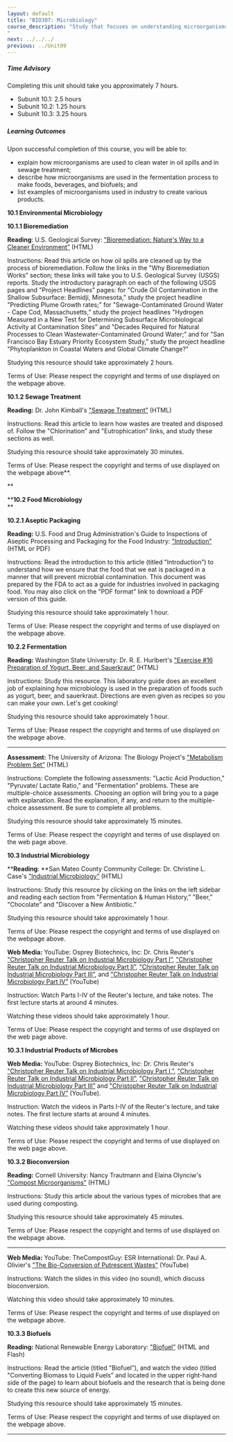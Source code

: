 ```yaml
---
layout: default
title: "BIO307: Microbiology"
course_description: "Study that focuses on understanding microorganisms including their taxonomy and identification, chemistry and metabolism, growth, reproduction, and genetic characteristics. Particular emphasis on the common organisms that cause human disease, including bacteria, fungi, protozoa and helminthes, and viruses and other microbe uses and antimicrobial treatments are examined."
next: ../../../
previous: ../Unit09
---
```

##### Time Advisory

Completing this unit should take you approximately 7 hours.  

-   Subunit 10.1: 2.5 hours  
-   Subunit 10.2: 1.25 hours  
-   Subunit 10.3: 3.25 hours    

#####   

##### Learning Outcomes

Upon successful completion of this course, you will be able to:  

-   explain how microorganisms are used to clean water in oil spills and in sewage treatment;  
-   describe how microorganisms are used in the fermentation process to make foods, beverages, and biofuels; and  
-   list examples of microorganisms used in industry to create various products.  

  

**10.1 Environmental Microbiology**  
  



**10.1.1 Bioremediation**

**Reading**: U.S. Geological Survey: ["Bioremediation: Nature's Way to a Cleaner Environment”](http://water.usgs.gov/wid/html/bioremed.html) (HTML)

Instructions: Read this article on how oil spills are cleaned up by the process of bioremediation. Follow the links in the "Why Bioremediation Works” section; these links will take you to U.S. Geological Survey (USGS) reports. Study the introductory paragraph on each of the following USGS pages and "Project Headlines” pages: for "Crude Oil Contamination in the Shallow Subsurface: Bemidji, Minnesota,” study the project headline "Predicting Plume Growth rates;” for "Sewage-Contaminated Ground Water - Cape Cod, Massachusetts,” study the project headlines "Hydrogen Measured in a New Test for Determining Subsurface Microbiological Activity at Contamination Sites” and "Decades Required for Natural Processes to Clean Wastewater-Contaminated Ground Water;” and for "San Francisco Bay Estuary Priority Ecosystem Study,” study the project headline "Phytoplankton in Coastal Waters and Global Climate Change?” 

Studying this resource should take approximately 2 hours.

Terms of Use: Please respect the copyright and terms of use displayed on the webpage above.

  

**10.1.2 Sewage Treatment**

****Reading**:** Dr. John Kimball's ["Sewage Treatment”](http://users.rcn.com/jkimball.ma.ultranet/BiologyPages/S/SewageTreatment.html) (HTML)

Instructions: Read this article to learn how wastes are treated and disposed of. Follow the "Chlorination” and "Eutrophication” links, and study these sections as well.

Studying this resource should take approximately 30 minutes.

Terms of Use: Please respect the copyright and terms of use displayed on the webpage above**.  
  
**



****10.2 Food Microbiology**  
**



****10.2.1 Aseptic Packaging****

****Reading**:** U.S. Food and Drug Administration's Guide to Inspections of Aseptic Processing and Packaging for the Food Industry: ["Introduction”](http://www.fda.gov/iceci/inspections/inspectionguides/ucm074946.htm) (HTML or PDF)

Instructions: Read the introduction to this article (titled "Introduction”) to understand how we ensure that the food that we eat is packaged in a manner that will prevent microbial contamination. This document was prepared by the FDA to act as a guide for industries involved in packaging food. You may also click on the "PDF format” link to download a PDF version of this guide.

Studying this resource should take approximately 1 hour.

Terms of Use: Please respect the copyright and terms of use displayed on the webpage above.

  

****10.2.2 Fermentation****

****Reading**:** Washington State University: Dr. R. E. Hurlbert's ["Exercise \#16 Preparation of Yogurt, Beer, and Sauerkraut”](https://web.archive.org/web/20130713101453/http://www.slic2.wsu.edu:82/hurlbert/micro101/pages/101lab16.html) (HTML)

Instructions: Study this resource. This laboratory guide does an excellent job of explaining how microbiology is used in the preparation of foods such as yogurt, beer, and sauerkraut. Directions are even given as recipes so you can make your own. Let's get cooking!

Studying this resource should take approximately 1 hour.

Terms of Use: Please respect the copyright and terms of use displayed on the webpage above.

****

**Assessment:** The University of Arizona: The Biology Project's ["Metabolism Problem Set”](http://www.biology.arizona.edu/biochemistry/problem_sets/metabolism/metabolism.html) (HTML)

Instructions: Complete the following assessments: "Lactic Acid Production,” "Pyruvate/ Lactate Ratio,” and "Fermentation” problems. These are multiple-choice assessments. Choosing an option will bring you to a page with explanation. Read the explanation, if any, and return to the multiple-choice assessment. Be sure to complete all problems. 

Studying this resource should take approximately 15 minutes.

Terms of Use: Please respect the copyright and terms of use displayed on the web page above.



  

****10.3 Industrial Microbiology****

****Reading**: **San Mateo County Community College: Dr. Christine L. Case's ["Industrial Microbiology”](http://www.smccd.edu/accounts/case/antibiotics.html) (HTML)

Instructions: Study this resource by clicking on the links on the left sidebar and reading each section from "Fermentation & Human History,” "Beer,” "Chocolate” and "Discover a New Antibiotic.”

Studying this resource should take approximately 1 hour.

Terms of Use: Please respect the copyright and terms of use displayed on the webpage above.

**Web Media:** YouTube: Osprey Biotechnics, Inc: Dr. Chris Reuter's ["Christopher Reuter Talk on Industrial Microbiology Part I”](http://www.youtube.com/watch?v=cvGnWh7sCXo), ["Christopher Reuter Talk on Industrial Microbiology Part II”](http://www.youtube.com/watch?v=f-eUBPFDvfA&feature=BFa&list=ULnQbDlcQE5Qo), ["Christopher Reuter Talk on Industrial Microbiology Part III”](http://www.youtube.com/watch?v=UeZ9KzMSSTM&feature=channel&list=UL), and ["Christopher Reuter Talk on Industrial Microbiology Part IV”](http://www.youtube.com/watch?v=nQbDlcQE5Qo&feature=channel&list=UL) (YouTube)

Instruction: Watch Parts I-IV of the Reuter's lecture, and take notes. The first lecture starts at around 4 minutes.

Watching these videos should take approximately 1 hour.

Terms of Use: Please respect the copyright and terms of use displayed on the web page above.  
  



****10.3.1 Industrial Products of Microbes****

**Web Media:** YouTube: Osprey Biotechnics, Inc: Dr. Chris Reuter's ["Christopher Reuter Talk on Industrial Microbiology Part I,”](http://www.youtube.com/watch?v=cvGnWh7sCXo), ["Christopher Reuter Talk on Industrial Microbiology Part II”](http://www.youtube.com/watch?v=f-eUBPFDvfA&feature=BFa&list=ULnQbDlcQE5Qo), ["Christopher Reuter Talk on Industrial Microbiology Part III”](http://www.youtube.com/watch?v=UeZ9KzMSSTM&feature=channel&list=UL) and ["Christopher Reuter Talk on Industrial Microbiology Part IV”](http://www.youtube.com/watch?v=nQbDlcQE5Qo&feature=channel&list=UL) (YouTube).  

Instruction: Watch the videos in Parts I-IV of the Reuter's lecture, and take notes. The first lecture starts at around 4 minutes.

Watching these videos should take approximately 1 hour.

Terms of Use: Please respect the copyright and terms of use displayed on the web page above.



  



****10.3.2 Bioconversion****

****Reading**:** Cornell University: Nancy Trautmann and Elaina Olynciw's ["Compost Microorganisms”](http://compost.css.cornell.edu/microorg.html) (HTML)

Instructions: Study this article about the various types of microbes that are used during composting.

Studying this resource should take approximately 45 minutes.

Terms of Use: Please respect the copyright and terms of use displayed on the webpage above.

****

**Web Media:** YouTube: TheCompostGuy: ESR International: Dr. Paul A. Olivier's ["The Bio-Conversion of Putrescent Wastes”](http://www.youtube.com/watch?v=7GqE-otypJk) (YouTube)

Instructions: Watch the slides in this video (no sound), which discuss bioconversion. 

Watching this video should take approximately 10 minutes.

Terms of Use: Please respect the copyright and terms of use displayed on the webpage above.

  

****10.3.3 Biofuels****

****Reading**:** National Renewable Energy Laboratory: ["Biofuel”](http://www.nrel.gov/learning/re_biofuels.html) (HTML and Flash)

Instructions: Read the article (titled "Biofuel”), and watch the video (titled "Converting Biomass to Liquid Fuels” and located in the upper right-hand side of the page) to learn about biofuels and the research that is being done to create this new source of energy.

Studying this resource should take approximately 15 minutes.

Terms of Use: Please respect the copyright and terms of use displayed on the webpage above.

  





****
